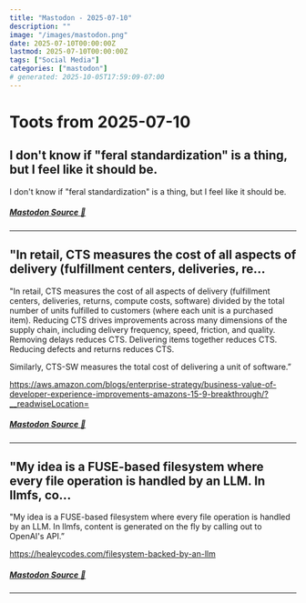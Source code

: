 ```yaml
---
title: "Mastodon - 2025-07-10"
description: ""
image: "/images/mastodon.png"
date: 2025-07-10T00:00:00Z
lastmod: 2025-07-10T00:00:00Z
tags: ["Social Media"]
categories: ["mastodon"]
# generated: 2025-10-05T17:59:09-07:00
---
```


# Toots from 2025-07-10

## I don't know if "feral standardization" is a thing, but I feel like it should be.

I don't know if "feral standardization" is a thing, but I feel like it should be.

##### [Mastodon Source 🐘](https://hachyderm.io/@mweagle/114830996430808910)

---

## "In retail, CTS measures the cost of all aspects of delivery (fulfillment centers, deliveries, re...

"In retail, CTS measures the cost of all aspects of delivery (fulfillment centers, deliveries, returns, compute costs, software) divided by the total number of units fulfilled to customers (where each unit is a purchased item). Reducing CTS drives improvements across many dimensions of the supply chain, including delivery frequency, speed, friction, and quality. Removing delays reduces CTS. Delivering items together reduces CTS. Reducing defects and returns reduces CTS.

Similarly, CTS-SW measures the total cost of delivering a unit of software.”

<https://aws.amazon.com/blogs/enterprise-strategy/business-value-of-developer-experience-improvements-amazons-15-9-breakthrough/?__readwiseLocation=>

##### [Mastodon Source 🐘](https://hachyderm.io/@mweagle/114826858274027399)

---

## "My idea is a FUSE-based filesystem where every file operation is handled by an LLM. In llmfs, co...

"My idea is a FUSE-based filesystem where every file operation is handled by an LLM. In llmfs, content is generated on the fly by calling out to OpenAI's API.”

<https://healeycodes.com/filesystem-backed-by-an-llm>

##### [Mastodon Source 🐘](https://hachyderm.io/@mweagle/114826738526497604)

---

